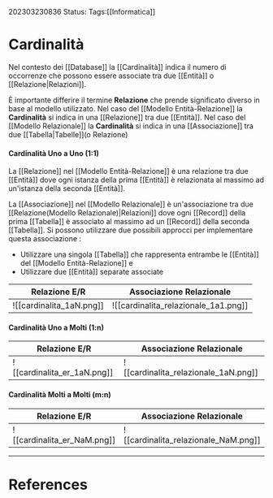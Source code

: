202303230836
Status: 
Tags:[[Informatica]]

# Cardinalità
Nel contesto dei [[Database]] la [[Cardinalità]] indica il numero di occorrenze che possono essere associate tra due [[Entità]] o [[Relazione|Relazioni]].

È importante differire il termine **Relazione** che prende significato diverso in base al modello utilizzato.
Nel caso del [[Modello Entità-Relazione]] la **Cardinalità** si indica in una [[Relazione]] tra due [[Entità]].
Nel caso del [[Modello Relazionale]] la **Cardinalità** si indica in una [[Associazione]] tra due [[Tabella|Tabelle]](o Relazione)

#### Cardinalità Uno a Uno (1:1)
La [[Relazione]] nel [[Modello Entità-Relazione]] è una relazione tra due [[Entità]] dove ogni istanza della prima [[Entità]] è relazionata al massimo ad un'istanza della seconda [[Entità]].

La [[Associazione]] nel [[Modello Relazionale]] è un'associazione tra due [[Relazione(Modello Relazionale)|Relazioni]] dove ogni [[Record]] della prima [[Tabella]] è associato al massimo ad un [[Record]] della seconda [[Tabella]].
Si possono utilizzare due possibili approcci per implementare questa associazione :
- Utilizzare una singola [[Tabella]] che rappresenta entrambe le [[Entità]] del [[Modello Entità-Relazione]] e 
- Utilizzare due [[Entità]] separate associate


| Relazione E/R | Associazione Relazionale |
| ------------- | ------------------------ |
|  ![[cardinalita_1aN.png]]       |    ![[cardinalita_relazionale_1a1.png]]                     |


#### Cardinalità Uno a Molti (1:n)

| Relazione E/R | Associazione Relazionale |
| ------------- | ------------------------ |
|   ![[cardinalita_er_1aN.png]]          |    ![[cardinalita_relazionale_1aN.png]]                      |


#### Cardinalità Molti a Molti (m:n)

| Relazione E/R | Associazione Relazionale |
| ------------- | ------------------------ |
|    ![[cardinalita_er_NaM.png]]         |    ![[cardinalita_relazionale_NaM.png]]                     |


---
# References